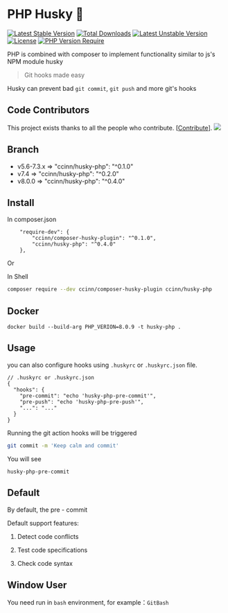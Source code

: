 # PHP Husky 🐺
[![Latest Stable Version](http://poser.pugx.org/ccinn/husky-php/v)](https://packagist.org/packages/ccinn/husky-php)
[![Total Downloads](http://poser.pugx.org/ccinn/husky-php/downloads)](https://packagist.org/packages/ccinn/husky-php)
[![Latest Unstable Version](http://poser.pugx.org/ccinn/husky-php/v/unstable)](https://packagist.org/packages/ccinn/husky-php)
[![License](http://poser.pugx.org/ccinn/husky-php/license)](https://packagist.org/packages/ccinn/husky-php)
[![PHP Version Require](http://poser.pugx.org/ccinn/husky-php/require/php)](https://packagist.org/packages/ccinn/husky-php)

PHP is combined with composer to implement functionality similar to js's NPM module husky

> Git hooks made easy

Husky can prevent bad `git commit`, `git push` and more git's hooks

## Code Contributors

This project exists thanks to all the people who contribute. [[Contribute](https://github.com/whiteCcinn/husky-php/graphs/contributors)].
<a href="https://github.com/whiteCcinn/husky-php/graphs/contributors"><img src="https://opencollective.com/husky-php/contributors.svg?width=890&button=false" /></a>

## Branch

- v5.6-7.3.x => "ccinn/husky-php": "^0.1.0"
- v7.4 => "ccinn/husky-php": "^0.2.0"
- v8.0.0 => "ccinn/husky-php": "^0.4.0"


## Install

In composer.json

```
    "require-dev": {
        "ccinn/composer-husky-plugin": "^0.1.0",
        "ccinn/husky-php": "^0.4.0"
    },
```

Or

In Shell

```sh
composer require --dev ccinn/composer-husky-plugin ccinn/husky-php
```

## Docker

```
docker build --build-arg PHP_VERION=8.0.9 -t husky-php .
```

## Usage

you can also configure hooks using `.huskyrc` or `.huskyrc.json` file.

```json5
// .huskyrc or .huskyrc.json
{
  "hooks": {
    "pre-commit": "echo 'husky-php-pre-commit'",
    "pre-push": "echo 'husky-php-pre-push'",
    "...": "..."
  }
}
```

Running the git action hooks will be triggered

```sh
git commit -m 'Keep calm and commit'
```

You will see

```
husky-php-pre-commit
```

## Default

By default, the pre - commit

Default support features:

1. Detect code conflicts

2. Test code specifications

3. Check code syntax

## Window User

You need run in `bash` environment, for example：`GitBash`
